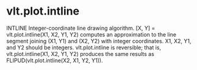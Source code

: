 # vlt.plot.intline

 INTLINE Integer-coordinate line drawing algorithm.
    [X, Y] = vlt.plot.intline(X1, X2, Y1, Y2) computes an
    approximation to the line segment joining (X1, Y1) and
    (X2, Y2) with integer coordinates.  X1, X2, Y1, and Y2
    should be integers.  vlt.plot.intline is reversible; that is,
    vlt.plot.intline(X1, X2, Y1, Y2) produces the same results as
    FLIPUD(vlt.plot.intline(X2, X1, Y2, Y1)).
